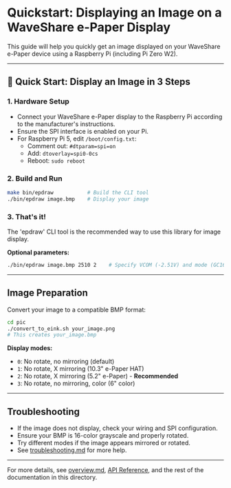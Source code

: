 # Quickstart: Displaying an Image on a WaveShare e-Paper Display

This guide will help you quickly get an image displayed on your WaveShare e-Paper device using a Raspberry Pi (including Pi Zero W2).

---

## 🚀 Quick Start: Display an Image in 3 Steps

### 1. Hardware Setup
- Connect your WaveShare e-Paper display to the Raspberry Pi according to the manufacturer's instructions.
- Ensure the SPI interface is enabled on your Pi.
- For Raspberry Pi 5, edit `/boot/config.txt`:
  - Comment out: `#dtparam=spi=on`
  - Add: `dtoverlay=spi0-0cs`
  - Reboot: `sudo reboot`

### 2. Build and Run
```sh
make bin/epdraw           # Build the CLI tool
./bin/epdraw image.bmp    # Display your image
```

### 3. That's it! 

The 'epdraw' CLI tool is the recommended way to use this library for image display.

**Optional parameters:**
```sh
./bin/epdraw image.bmp 2510 2    # Specify VCOM (-2.51V) and mode (GC16)
```

---

## Image Preparation

Convert your image to a compatible BMP format:

```sh
cd pic
./convert_to_eink.sh your_image.png
# This creates your_image.bmp
```

**Display modes:**
- `0`: No rotate, no mirroring (default)
- `1`: No rotate, X mirroring (10.3" e-Paper HAT)
- `2`: No rotate, X mirroring (5.2" e-Paper) - **Recommended**
- `3`: No rotate, no mirroring, color (6" color)

---

## Troubleshooting

- If the image does not display, check your wiring and SPI configuration.
- Ensure your BMP is 16-color grayscale and properly rotated.
- Try different modes if the image appears mirrored or rotated.
- See [troubleshooting.md](./troubleshooting.md) for more help.

---

For more details, see [overview.md](./overview.md), [API Reference](./api.md), and the rest of the documentation in this directory. 